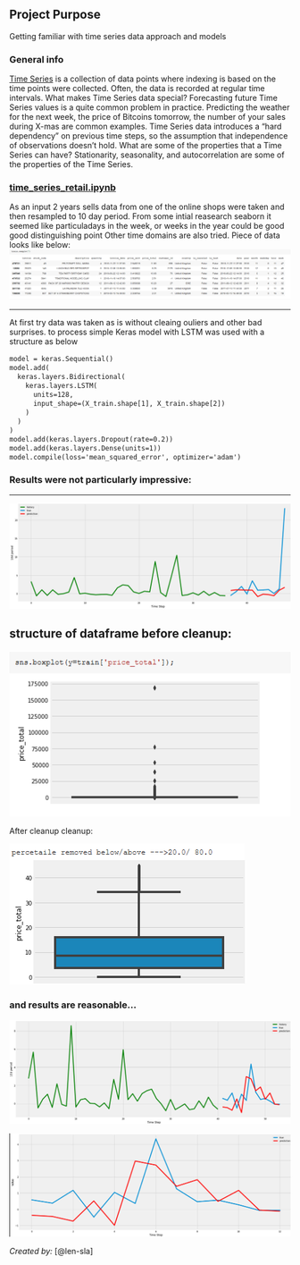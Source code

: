 ## Project Purpose
Getting familiar with time series data approach and models

### General info
[Time Series](https://en.wikipedia.org/wiki/Time_series) is a collection of data points where indexing is  based on the time points were collected. Often, the data is recorded at regular time intervals. What makes Time Series data special?
Forecasting future Time Series values is a quite common problem in practice. Predicting the weather
for the next week, the price of Bitcoins tomorrow, the number of your sales during X-mas  are common examples.
Time Series data introduces a “hard dependency” on previous time steps, so the assumption that
independence of observations doesn’t hold. What are some of the properties that a Time Series can
have? Stationarity, seasonality, and autocorrelation are some of the properties of the Time Series.

 ###  [time_series_retail.ipynb ](time_series_retail.ipynb)
As an input 2 years  sells data  from one of the online shops were taken and then resampled to 10 day period.
From some intial reasearch seaborn it seemed like particuladays in the week, or weeks in the year could be good good distinguishing point
Other time domains are also tried. Piece of data looks like below:
![train df ](train-sample.PNG)

---
At first try data was taken as is without cleaing ouliers and other bad surprises.
to process simple Keras model with LSTM was used
with a structure as below
```
model = keras.Sequential()
model.add(
  keras.layers.Bidirectional(
    keras.layers.LSTM(
      units=128, 
      input_shape=(X_train.shape[1], X_train.shape[2])
    )
  )
)
model.add(keras.layers.Dropout(rate=0.2))
model.add(keras.layers.Dense(units=1))
model.compile(loss='mean_squared_error', optimizer='adam')

```
###  Results were not particularly impressive:
---

![before cleaning ](time-series.PNG)




 
structure of dataframe before cleanup:
---
![before cleaning ](train-before.PNG)

After cleanup  cleanup:

![aftercleaning ](train-after.PNG)

### and results are reasonable...
![aftercleaning ](time-series-after-cleaning-df.PNG)

![after cleaning ](time-series-after-cleaning-df1.PNG)



_Created by:_ [@len-sla]

